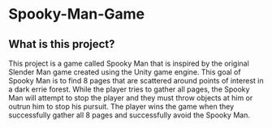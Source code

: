 # Spooky-Man-Game

## What is this project?
This project is a game called Spooky Man that is inspired by the original Slender Man game created using the Unity game engine. This goal of Spooky Man is to find 8 pages that are scattered around points of interest in a dark errie forest. While the player tries to gather all pages, the Spooky Man will attempt to stop the player and they must throw objects at him or outrun him to stop his pursuit. The player wins the game when they successfully gather all 8 pages and successfully avoid the Spooky Man.
